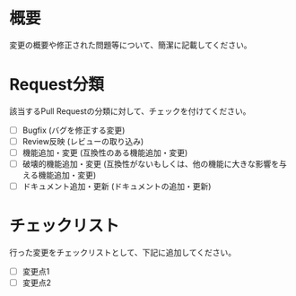 # 概要
変更の概要や修正された問題等について、簡潔に記載してください。  

# Request分類
該当するPull Requestの分類に対して、チェックを付けてください。

- [ ] Bugfix (バグを修正する変更)
- [ ] Review反映 (レビューの取り込み)
- [ ] 機能追加・変更 (互換性のある機能追加・変更)
- [ ] 破壊的機能追加・変更 (互換性がないもしくは、他の機能に大きな影響を与える機能追加・変更)
- [ ] ドキュメント追加・更新 (ドキュメントの追加・更新)

# チェックリスト
行った変更をチェックリストとして、下記に追加してください。
- [ ] 変更点1
- [ ] 変更点2